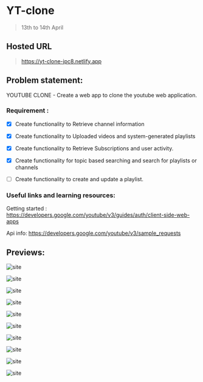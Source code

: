 # YT-clone
  > 13th to 14th April

## Hosted URL
  > https://yt-clone-jpc8.netlify.app
  
## Problem statement:

YOUTUBE CLONE - Create a web app to clone the youtube web application.

### Requirement :

- [X] Create functionality to Retrieve channel information

- [X] Create functionality to Uploaded videos and system-generated playlists

- [X] Create functionality to Retrieve Subscriptions and user activity.

- [X] Create functionality for topic based searching and search for playlists or channels

- [ ] Create functionality to create and update a playlist.

### Useful links and learning resources:

Getting started : https://developers.google.com/youtube/v3/guides/auth/client-side-web-apps

Api info: https://developers.google.com/youtube/v3/sample_requests

## Previews:

![site](https://github.com/JPC8/YT-clone/blob/main/output/Preview1.png)


![site](https://github.com/JPC8/YT-clone/blob/main/output/Preview2.png)


![site](https://github.com/JPC8/YT-clone/blob/main/output/Preview3.png)


![site](https://github.com/JPC8/YT-clone/blob/main/output/Preview4.png)


![site](https://github.com/JPC8/YT-clone/blob/main/output/Preview5.png)


![site](https://github.com/JPC8/YT-clone/blob/main/output/Preview6.png)


![site](https://github.com/JPC8/YT-clone/blob/main/output/Preview7.png)


![site](https://github.com/JPC8/YT-clone/blob/main/output/Preview8.png)


![site](https://github.com/JPC8/YT-clone/blob/main/output/Preview9.png)


![site](https://github.com/JPC8/YT-clone/blob/main/output/Preview10.png)
